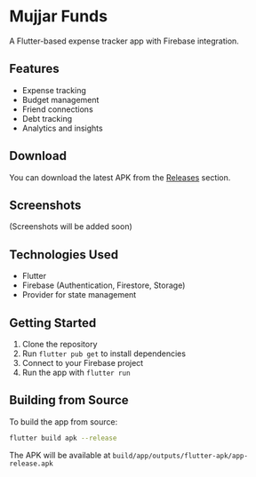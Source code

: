 # Mujjar Funds

A Flutter-based expense tracker app with Firebase integration.

## Features

- Expense tracking
- Budget management
- Friend connections
- Debt tracking
- Analytics and insights

## Download

You can download the latest APK from the [Releases](https://github.com/SandeshShinde2026/MujjarFunds/releases) section.

## Screenshots

(Screenshots will be added soon)

## Technologies Used

- Flutter
- Firebase (Authentication, Firestore, Storage)
- Provider for state management

## Getting Started

1. Clone the repository
2. Run `flutter pub get` to install dependencies
3. Connect to your Firebase project
4. Run the app with `flutter run`

## Building from Source

To build the app from source:

```bash
flutter build apk --release
```

The APK will be available at `build/app/outputs/flutter-apk/app-release.apk`
